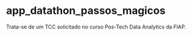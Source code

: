 # app_datathon_passos_magicos
Trata-se de um TCC solicitado no curso Pos-Tech Data Analytics da FIAP.
